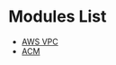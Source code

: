 # Modules List
- [AWS VPC](https://registry.terraform.io/modules/terraform-aws-modules/vpc/aws/2.9.0)
- [ACM](https://registry.terraform.io/modules/terraform-aws-modules/acm/aws/2.2.0)